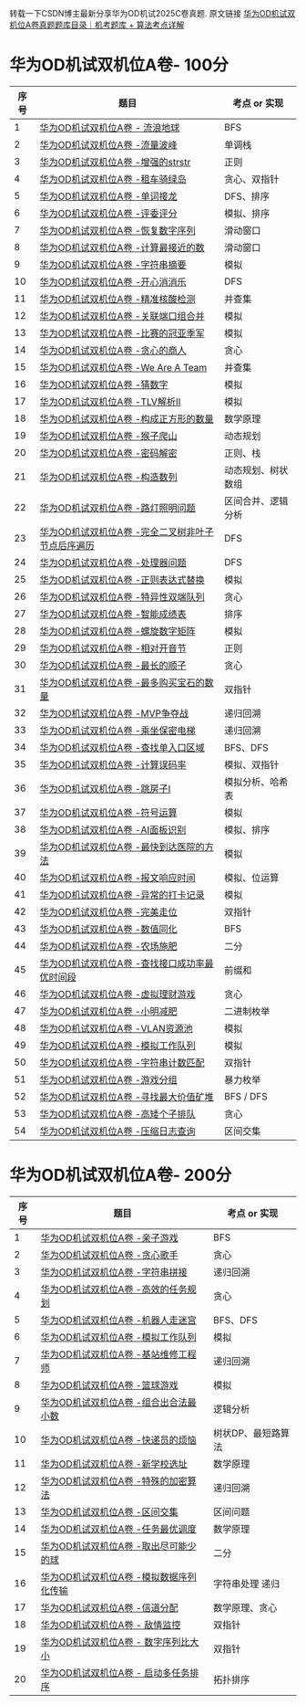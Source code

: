 转载一下CSDN博主最新分享华为OD机试2025C卷真题. 原文链接 [华为OD机试双机位A卷真题题库目录｜机考题库 + 算法考点详解](https://blog.csdn.net/qq_45776114/article/details/145076776)

# 华为OD机试双机位A卷- 100分
| 序号 |题目  | 考点 or 实现 |
|--|--|--|
|  1| [华为OD机试双机位A卷 - 流浪地球](https://blog.csdn.net/qq_45776114/article/details/151656023) |BFS|
|  2| [华为OD机试双机位A卷 -流量波峰](https://blog.csdn.net/qq_45776114/article/details/151701803) |单调栈|
|  3| [华为OD机试双机位A卷 -增强的strstr](https://blog.csdn.net/qq_45776114/article/details/151729169) |正则|
|  4| [华为OD机试双机位A卷 -租车骑绿岛](https://blog.csdn.net/qq_45776114/article/details/151783287) |贪心、双指针|
|  5| [华为OD机试双机位A卷 -单词接龙](https://blog.csdn.net/qq_45776114/article/details/151787422) |DFS、排序|
|  6| [华为OD机试双机位A卷 -评委评分](https://blog.csdn.net/qq_45776114/article/details/151820160) |模拟、排序|
|  7| [华为OD机试双机位A卷 -恢复数字序列](https://blog.csdn.net/qq_45776114/article/details/151830613) |滑动窗口|
|  8| [华为OD机试双机位A卷 -计算最接近的数](https://blog.csdn.net/qq_45776114/article/details/151862563) |滑动窗口|
|  9| [华为OD机试双机位A卷 -字符串摘要](https://blog.csdn.net/qq_45776114/article/details/151889866) |模拟|
|  10| [华为OD机试双机位A卷 -开心消消乐](https://blog.csdn.net/qq_45776114/article/details/151899669) |DFS|
|  11| [华为OD机试双机位A卷 -精准核酸检测](https://blog.csdn.net/qq_45776114/article/details/151922261) |并查集|
|  12| [华为OD机试双机位A卷 -关联端口组合并](https://blog.csdn.net/qq_45776114/article/details/151952793) |模拟|
|  13| [华为OD机试双机位A卷 -比赛的冠亚季军](https://blog.csdn.net/qq_45776114/article/details/151956536) |模拟|
|  14| [华为OD机试双机位A卷 -贪心的商人](https://blog.csdn.net/qq_45776114/article/details/151987999) |贪心|
|  15| [华为OD机试双机位A卷 -We Are A Team](https://blog.csdn.net/qq_45776114/article/details/151988570) |并查集|
|  16| [华为OD机试双机位A卷 -猜数字](https://blog.csdn.net/qq_45776114/article/details/152001576) |模拟|
|  17| [华为OD机试双机位A卷 -TLV解析Ⅱ](https://blog.csdn.net/qq_45776114/article/details/147029097) |模拟|
|  18| [华为OD机试双机位A卷 -构成正方形的数量](https://blog.csdn.net/qq_45776114/article/details/152036596) |数学原理|
|  19| [华为OD机试双机位A卷 -猴子爬山](https://blog.csdn.net/qq_45776114/article/details/152047524) |动态规划|
|  20| [华为OD机试双机位A卷 -密码解密](https://blog.csdn.net/qq_45776114/article/details/152073802) |正则、栈|
|  21| [华为OD机试双机位A卷 -构造数列](https://blog.csdn.net/qq_45776114/article/details/148456628) |动态规划、树状数组|
|  22| [华为OD机试双机位A卷 -路灯照明问题](https://blog.csdn.net/qq_45776114/article/details/152115820) |区间合并、逻辑分析|
|  23| [华为OD机试双机位A卷 -完全二叉树非叶子节点后序遍历](https://blog.csdn.net/qq_45776114/article/details/152164733) |DFS|
|  24| [华为OD机试双机位A卷 -处理器问题](https://blog.csdn.net/qq_45776114/article/details/152167738) |DFS|
|  25| [华为OD机试双机位A卷 -正则表达式替换](https://blog.csdn.net/qq_45776114/article/details/152208863) |模拟|
|  26| [华为OD机试双机位A卷 -特异性双端队列](https://blog.csdn.net/qq_45776114/article/details/152212448) |贪心|
|  27| [华为OD机试双机位A卷 -智能成绩表](https://blog.csdn.net/qq_45776114/article/details/152264003) |排序|
|  28| [华为OD机试双机位A卷 -螺旋数字矩阵](https://blog.csdn.net/qq_45776114/article/details/152271126) |模拟|
|  29| [华为OD机试双机位A卷 -相对开音节](https://blog.csdn.net/qq_45776114/article/details/152274109) |正则|
|  30| [华为OD机试双机位A卷 -最长的顺子](https://blog.csdn.net/qq_45776114/article/details/152310768) |贪心|
|  31| [华为OD机试双机位A卷 -最多购买宝石的数量](https://blog.csdn.net/qq_45776114/article/details/150454298) |双指针|
|  32| [华为OD机试双机位A卷 -MVP争夺战](https://blog.csdn.net/qq_45776114/article/details/152370464) |递归回溯|
|  33| [华为OD机试双机位A卷 -乘坐保密电梯](https://blog.csdn.net/qq_45776114/article/details/152408740) |递归回溯|
|  34| [华为OD机试双机位A卷 -查找单入口区域](https://blog.csdn.net/qq_45776114/article/details/152408892) |BFS、DFS|
|  35| [华为OD机试双机位A卷 -计算误码率](https://blog.csdn.net/qq_45776114/article/details/152446945) |模拟、双指针|
|  36| [华为OD机试双机位A卷 -跳房子Ⅰ](https://blog.csdn.net/qq_45776114/article/details/152511698) |模拟分析、哈希表|
|  37| [华为OD机试双机位A卷 -符号运算](https://blog.csdn.net/qq_45776114/article/details/152562857) |模拟|
|  38| [华为OD机试双机位A卷 -AI面板识别](https://blog.csdn.net/qq_45776114/article/details/152601993) |模拟、排序|
|  39| [华为OD机试双机位A卷 -最快到达医院的方法](https://blog.csdn.net/qq_45776114/article/details/152665125) |模拟|
|  40| [华为OD机试双机位A卷 -报文响应时间](https://blog.csdn.net/qq_45776114/article/details/147913914) |模拟、位运算|
|  41| [华为OD机试双机位A卷 -异常的打卡记录](https://blog.csdn.net/qq_45776114/article/details/152746130) |模拟|
|  42| [华为OD机试双机位A卷 -完美走位](https://blog.csdn.net/qq_45776114/article/details/152815719) |双指针|
|  43| [华为OD机试双机位A卷 -数值同化](https://blog.csdn.net/qq_45776114/article/details/152957866) |BFS|
|  44| [华为OD机试双机位A卷 -农场施肥](https://blog.csdn.net/qq_45776114/article/details/152960123) |二分|
|  45| [华为OD机试双机位A卷 -查找接口成功率最优时间段](https://blog.csdn.net/qq_45776114/article/details/153066891) |前缀和|
|  46| [华为OD机试双机位A卷 -虚拟理财游戏](https://blog.csdn.net/qq_45776114/article/details/153141433) |贪心|
|  47| [华为OD机试双机位A卷 -小明减肥](https://blog.csdn.net/qq_45776114/article/details/153211749) |二进制枚举|
|  48| [华为OD机试双机位A卷 -VLAN资源池](https://blog.csdn.net/qq_45776114/article/details/153214044) |模拟|
|  49| [华为OD机试双机位A卷 -模拟工作队列](https://blog.csdn.net/qq_45776114/article/details/151923247) |模拟|
|  50| [华为OD机试双机位A卷 -字符串计数匹配](https://blog.csdn.net/qq_45776114/article/details/153406093) |双指针|
|  51| [华为OD机试双机位A卷 -游戏分组](https://blog.csdn.net/qq_45776114/article/details/153472011) |暴力枚举|
|  52| [华为OD机试双机位A卷 -寻找最大价值矿堆](https://blog.csdn.net/qq_45776114/article/details/153527298) |BFS / DFS|
|  53| [华为OD机试双机位A卷 -高矮个子排队](https://blog.csdn.net/qq_45776114/article/details/153630406) |贪心|
|  54| [华为OD机试双机位A卷 -压缩日志查询](https://blog.csdn.net/qq_45776114/article/details/153589725) |区间交集|

# 华为OD机试双机位A卷- 200分
| 序号 |题目  | 考点 or 实现 |
|--|--|--|
|  1| [华为OD机试双机位A卷 -亲子游戏](https://blog.csdn.net/qq_45776114/article/details/151655970) |BFS|
|  2| [华为OD机试双机位A卷 -贪心歌手](https://blog.csdn.net/qq_45776114/article/details/151808473) |贪心|
|  3| [华为OD机试双机位A卷 -字符串拼接](https://blog.csdn.net/qq_45776114/article/details/151816112) |递归回溯|
|  4| [华为OD机试双机位A卷 -高效的任务规划](https://blog.csdn.net/qq_45776114/article/details/151852186) |贪心|
|  5| [华为OD机试双机位A卷 -机器人走迷宫](https://blog.csdn.net/qq_45776114/article/details/151895326) |BFS、DFS|
|  6| [华为OD机试双机位A卷 -模拟工作队列](https://blog.csdn.net/qq_45776114/article/details/151923247) |模拟|
|  7| [华为OD机试双机位A卷 -基站维修工程师](https://blog.csdn.net/qq_45776114/article/details/151958118) |递归回溯|
|  8| [华为OD机试双机位A卷 -篮球游戏](https://blog.csdn.net/qq_45776114/article/details/152077682) |模拟|
|  9| [华为OD机试双机位A卷 -组合出合法最小数](https://blog.csdn.net/qq_45776114/article/details/152118886) |逻辑分析|
|  10| [华为OD机试双机位A卷 -快递员的烦恼](https://blog.csdn.net/qq_45776114/article/details/152162964) |树状DP、最短路算法|
|  11| [华为OD机试双机位A卷 -新学校选址](https://blog.csdn.net/qq_45776114/article/details/152211348) |数学原理|
|  12| [华为OD机试双机位A卷 -特殊的加密算法](https://blog.csdn.net/qq_45776114/article/details/152314794) |递归回溯|
|  13| [华为OD机试双机位A卷 -区间交集](https://blog.csdn.net/qq_45776114/article/details/152359544) |区间问题|
|  14| [华为OD机试双机位A卷 -任务最优调度](https://blog.csdn.net/qq_45776114/article/details/152514357) |数学原理|
|  15| [华为OD机试双机位A卷 -取出尽可能少的球](https://blog.csdn.net/qq_45776114/article/details/152617237) |二分|
|16| [华为OD机试双机位A卷 -模拟数据序列化传输](https://blog.csdn.net/qq_45776114/article/details/152737888) |字符串处理   递归|
|17| [华为OD机试双机位A卷 -信道分配](https://blog.csdn.net/qq_45776114/article/details/153060129) |数学原理、贪心|
|18| [华为OD机试双机位A卷 - 敌情监控 ](https://blog.csdn.net/qq_45776114/article/details/153474508) |双指针|
|19| [华为OD机试双机位A卷 - 数字序列比大小 ](https://blog.csdn.net/qq_45776114/article/details/153525456) |双指针|
|20| [华为OD机试双机位A卷 - 启动多任务排序 ](https://blog.csdn.net/qq_45776114/article/details/153635970) |拓扑排序|
